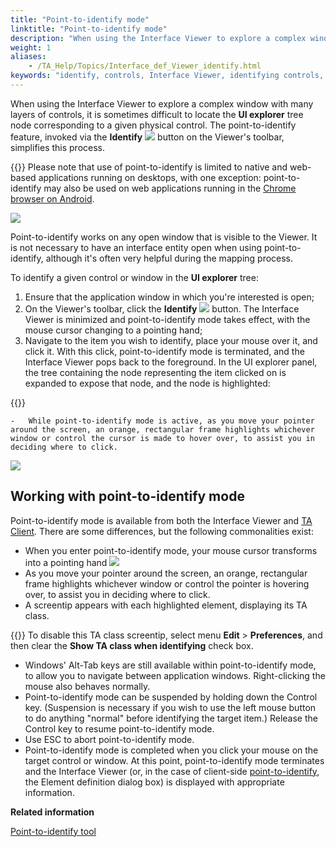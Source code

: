 ```yaml
--- 
title: "Point-to-identify mode"
linktitle: "Point-to-identify mode"
description: "When using the Interface Viewer to explore a complex window with many layers of controls, it is sometimes difficult to locate the UI explorer tree node corresponding to a given physical control. The point-to-identify feature, invoked via the Identify button on the Viewer's toolbar, simplifies this process."
weight: 1
aliases: 
    - /TA_Help/Topics/Interface_def_Viewer_identify.html
keywords: "identify, controls, Interface Viewer, identifying controls, viewer, identifying controls, identifying"
---
```


When using the Interface Viewer to explore a complex window with many layers of controls, it is sometimes difficult to locate the **UI explorer** tree node corresponding to a given physical control. The point-to-identify feature, invoked via the **Identify** ![](/images/TA_Help/Images/btn_Identify.png) button on the Viewer's toolbar, simplifies this process.

{{<important>}} Please note that use of point-to-identify is limited to native and web-based applications running on desktops, with one exception: point-to-identify may also be used on web applications running in the [Chrome browser on Android](/TA_Automation/Topics/aut_app_testing_mobile_web_Chrome_identifying_controls.html).

![](/images/TA_Help/Images/ug_interface_definition23_UIA.png)

Point-to-identify works on any open window that is visible to the Viewer. It is not necessary to have an interface entity open when using point-to-identify, although it's often very helpful during the mapping process.

To identify a given control or window in the **UI explorer** tree:

1.  Ensure that the application window in which you're interested is open;
2.  On the Viewer's toolbar, click the **Identify** ![](/images/TA_Help/Images/btn_Identify.png) button. The Interface Viewer is minimized and point-to-identify mode takes effect, with the mouse cursor changing to a pointing hand;
3.  Navigate to the item you wish to identify, place your mouse over it, and click it. With this click, point-to-identify mode is terminated, and the Interface Viewer pops back to the foreground. In the UI explorer panel, the tree containing the node representing the item clicked on is expanded to expose that node, and the node is highlighted:

{{<note>}}

    -   While point-to-identify mode is active, as you move your pointer around the screen, an orange, rectangular frame highlights whichever window or control the cursor is made to hover over, to assist you in deciding where to click.

![](/images/TA_Help/Images/ug_interface_definition24.png)

## Working with point-to-identify mode

Point-to-identify mode is available from both the Interface Viewer and [TA Client](/TA_Help/Topics/Interface_def_client_interface_tool_identify.html). There are some differences, but the following commonalities exist:

-   When you enter point-to-identify mode, your mouse cursor transforms into a pointing hand ![](/images/TA_Help/Images/ug_interface_definition43.png)
-   As you move your pointer around the screen, an orange, rectangular frame highlights whichever window or control the pointer is hovering over, to assist you in deciding where to click.
-   A screentip appears with each highlighted element, displaying its TA class.

{{<tip>}} To disable this TA class screentip, select menu **Edit** \> **Preferences**, and then clear the **Show TA class when identifying** check box.

-   Windows' Alt-Tab keys are still available within point-to-identify mode, to allow you to navigate between application windows. Right-clicking the mouse also behaves normally.
-   Point-to-identify mode can be suspended by holding down the Control key. \(Suspension is necessary if you wish to use the left mouse button to do anything "normal" before identifying the target item.\) Release the Control key to resume point-to-identify mode.
-   Use ESC to abort point-to-identify mode.
-   Point-to-identify mode is completed when you click your mouse on the target control or window. At this point, point-to-identify mode terminates and the Interface Viewer \(or, in the case of client-side [point-to-identify](/TA_Help/Topics/Interface_def_client_interface_tool_identify.html), the Element definition dialog box\) is displayed with appropriate information.



**Related information**  


[Point-to-identify tool](/TA_Help/Topics/Interface_def_client_interface_tool_identify.html)


